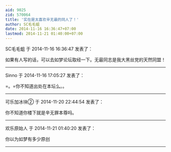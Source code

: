 ```yaml
---
aid: 9025
zid: 570064
title: '实在是太喜欢辛无最的同人了！'
author: SC毛毛蛆
date: 2014-11-16 16:36:47+07:00
lastmod: 2014-11-21 01:40:00+07:00
---
```


SC毛毛蛆 于 2014-11-16 16:36:47 发表了：

如果有人写的话，可以去如梦论坛取经一下。无最同志是我大黑丝党的天然同盟！

---------

Sinno 于 2014-11-16 17:05:27 发表了：

=。=你不知道出处在本坛么。。

---------

可乐加冰块② 于 2014-11-20 22:44:54 发表了：

你不知道你楼下就是辛无罪本尊吗。

---------

欢乐原始人 于 2014-11-21 01:40:20 发表了：

你以为如梦有多少原创

---------

